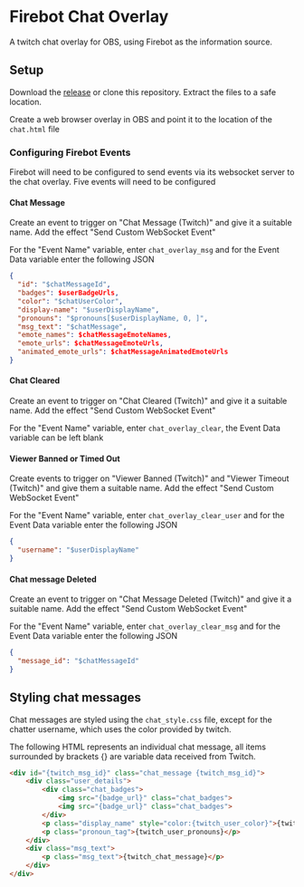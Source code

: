 # Firebot Chat Overlay

A twitch chat overlay for OBS, using Firebot as the information source.

## Setup

Download the [release](https://github.com/djnrrd/firebot_chat_overlay/releases/tag/1.0) or clone this repository.  Extract the files to a safe location.

Create a web browser overlay in OBS and point it to the location of the `chat.html` file

### Configuring Firebot Events

Firebot will need to be configured to send events via its websocket server to the chat overlay.  Five events will need to be configured

#### Chat Message

Create an event to trigger on "Chat Message (Twitch)" and give it a suitable name.  Add the effect "Send Custom WebSocket Event"

For the "Event Name" variable, enter `chat_overlay_msg` and for the Event Data variable enter the following JSON

```json
{
  "id": "$chatMessageId",
  "badges": $userBadgeUrls,
  "color": "$chatUserColor",
  "display-name": "$userDisplayName",
  "pronouns": "$pronouns[$userDisplayName, 0, ]",
  "msg_text": "$chatMessage",
  "emote_names": $chatMessageEmoteNames,
  "emote_urls": $chatMessageEmoteUrls,
  "animated_emote_urls": $chatMessageAnimatedEmoteUrls
} 
```

#### Chat Cleared

Create an event to trigger on "Chat Cleared (Twitch)" and give it a suitable name.  Add the effect "Send Custom WebSocket Event"

For the "Event Name" variable, enter `chat_overlay_clear`, the Event Data variable can be left blank

#### Viewer Banned or Timed Out

Create events to trigger on "Viewer Banned (Twitch)" and "Viewer Timeout (Twitch)" and give them a suitable name.  Add the effect "Send Custom WebSocket Event"

For the "Event Name" variable, enter `chat_overlay_clear_user` and for the Event Data variable enter the following JSON

```json
{
  "username": "$userDisplayName"
}
```

#### Chat message Deleted

Create an event to trigger on "Chat Message Deleted (Twitch)" and give it a suitable name.  Add the effect "Send Custom WebSocket Event"

For the "Event Name" variable, enter `chat_overlay_clear_msg` and for the Event Data variable enter the following JSON

```json
{
  "message_id": "$chatMessageId"
}
```


## Styling chat messages

Chat messages are styled using the `chat_style.css` file, except for the chatter username, which uses the color provided by twitch.

The following HTML represents an individual chat message, all items surrounded by brackets {} are variable data received from Twitch.

```html
<div id="{twitch_msg_id}" class="chat_message {twitch_msg_id}">
    <div class="user_details">
        <div class="chat_badges">
            <img src="{badge_url}" class="chat_badges">
            <img src="{badge_url}" class="chat_badges">
        </div>
        <p class="display_name" style="color:{twitch_user_color}">{twitch_user_name}</p>
        <p class="pronoun_tag">{twitch_user_pronouns}</p>
    </div>
    <div class="msg_text">
        <p class="msg_text">{twitch_chat_message}</p>
    </div>
</div>
```
